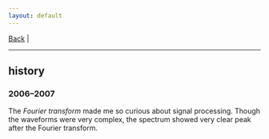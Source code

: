 ```yaml
---
layout: default
---
```


[Back](/index.md) | 
* * *

## history

### 2006&ndash;2007
The *Fourier transform* made me so curious about signal processing.
Though the waveforms were very complex, the spectrum showed very clear peak after the Fourier transform.

